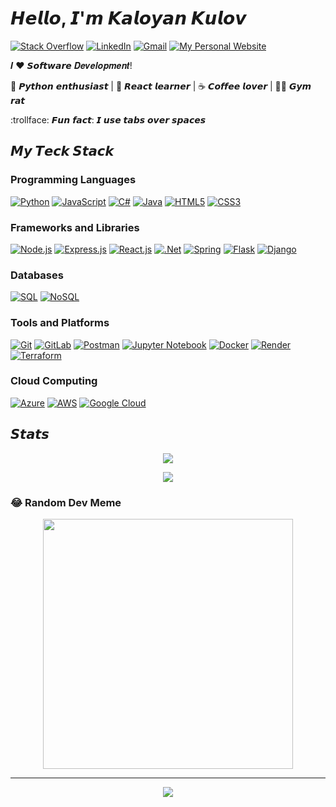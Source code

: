 # 𝙃𝙚𝙡𝙡𝙤, 𝙄'𝙢 𝙆𝙖𝙡𝙤𝙮𝙖𝙣 𝙆𝙪𝙡𝙤𝙫

<!-- Contact -->
[![Stack Overflow](https://img.shields.io/badge/-Stackoverflow-FE7A16?style=for-the-badge&logo=stack-overflow&logoColor=white)](https://stackoverflow.com/users/11755510)
[![LinkedIn](https://img.shields.io/badge/linkedin-%230077B5.svg?style=for-the-badge&logo=linkedin&logoColor=white)](https://www.linkedin.com/in/kaloyan-kulov-91899518b/)
[![Gmail](https://img.shields.io/badge/Gmail-D14836?style=for-the-badge&logo=gmail&logoColor=white)](mailto:kulovkaloyan@gmail.com)
[![My Personal Website](https://img.shields.io/badge/My%20Website-Green?style=for-the-badge&color=4CAF50)](https://kaloyankulov.netlify.app/)

<!-- Bio -->
𝑰 ❤️ 𝙎𝙤𝙛𝙩𝙬𝙖𝙧𝙚 𝑫𝒆𝒗𝒆𝒍𝒐𝒑𝒎𝒆𝒏𝒕!

🐍 𝙋𝙮𝙩𝙝𝙤𝙣 𝙚𝙣𝙩𝙝𝙪𝙨𝙞𝙖𝙨𝙩 | 🍎 𝙍𝙚𝙖𝙘𝙩 𝙡𝙚𝙖𝙧𝙣𝙚𝙧 | ☕️ 𝘾𝙤𝙛𝙛𝙚𝙚 𝙡𝙤𝙫𝙚𝙧 | 💪🏻 𝙂𝙮𝙢 𝙧𝙖𝙩

:trollface: 𝙁𝙪𝙣 𝙛𝙖𝙘𝙩: 𝙄 𝙪𝙨𝙚 𝙩𝙖𝙗𝙨 𝙤𝙫𝙚𝙧 𝙨𝙥𝙖𝙘𝙚𝙨

## 𝙈𝙮 𝙏𝙚𝙘𝙠 𝙎𝙩𝙖𝙘𝙠

### Programming Languages
[![Python](https://img.shields.io/badge/-Python-3670A0?style=for-the-badge&logo=python&logoColor=white)](https://www.python.org/)
[![JavaScript](https://img.shields.io/badge/-JavaScript-%23323330?style=for-the-badge&logo=javascript&logoColor=white)](https://developer.mozilla.org/en-US/docs/Web/JavaScript)
[![C#](https://img.shields.io/badge/C%23-%23239120?style=for-the-badge&logo=c-sharp&logoColor=white)](https://docs.microsoft.com/en-us/dotnet/csharp/)
[![Java](https://img.shields.io/badge/Java-%23ED8B00?style=for-the-badge&logo=java&logoColor=white)](https://www.java.com/)
[![HTML5](https://img.shields.io/badge/-HTML5-%23E34F26?style=for-the-badge&logo=html5&logoColor=white)](https://developer.mozilla.org/en-US/docs/Web/HTML)
[![CSS3](https://img.shields.io/badge/-CSS3-%231572B6?style=for-the-badge&logo=css3&logoColor=white)](https://developer.mozilla.org/en-US/docs/Web/CSS)

### Frameworks and Libraries
[![Node.js](https://img.shields.io/badge/-Node.js-%23339933?style=for-the-badge&logo=node.js&logoColor=white)](https://nodejs.org/)
[![Express.js](https://img.shields.io/badge/Express.js-%23404d59?style=for-the-badge&logo=express&logoColor=white)](https://expressjs.com/)
[![React.js](https://img.shields.io/badge/-React.js-%23282C34?style=for-the-badge&logo=react&logoColor=white)](https://reactjs.org/)
[![.Net](https://img.shields.io/badge/.NET-5C2D91?style=for-the-badge&logo=dotnet&logoColor=white)](https://dotnet.microsoft.com/)
[![Spring](https://img.shields.io/badge/Spring-%236DB33F?style=for-the-badge&logo=spring&logoColor=white)](https://spring.io/)
[![Flask](https://img.shields.io/badge/flask-%23000?style=for-the-badge&logo=flask&logoColor=white)](https://flask.palletsprojects.com/en/2.1.x/)
[![Django](https://img.shields.io/badge/django-%23092E20?style=for-the-badge&logo=django&logoColor=white)](https://www.djangoproject.com/)

### Databases
[![SQL](https://img.shields.io/badge/SQL-%2307405e?style=for-the-badge&logo=sqlite&logoColor=white)](https://www.sqlite.org/)
[![NoSQL](https://img.shields.io/badge/NoSQL-%230089BE?style=for-the-badge&logo=mongodb&logoColor=white)](https://www.mongodb.com/)

### Tools and Platforms
[![Git](https://img.shields.io/badge/-Git-%23F05032?style=for-the-badge&logo=git&logoColor=white)](https://git-scm.com/)
[![GitLab](https://img.shields.io/badge/-GitLab-FCA121?style=for-the-badge&logo=gitlab&logoColor=white)](https://about.gitlab.com/)
[![Postman](https://img.shields.io/badge/Postman-%23FF6C37?style=for-the-badge&logo=postman&logoColor=white)](https://www.postman.com/)
[![Jupyter Notebook](https://img.shields.io/badge/Jupyter%20Notebook-%23F37626?style=for-the-badge&logo=jupyter&logoColor=white)](https://jupyter.org/)
[![Docker](https://img.shields.io/badge/Docker-%232496ED?style=for-the-badge&logo=docker&logoColor=white)](https://www.docker.com/)
[![Render](https://img.shields.io/badge/-Render-%2346E3B7?style=for-the-badge&logo=render&logoColor=white)](https://render.com/)
[![Terraform](https://img.shields.io/badge/Terraform-%23623CE4?style=for-the-badge&logo=terraform&logoColor=white)](https://www.terraform.io/)

### Cloud Computing
[![Azure](https://img.shields.io/badge/Microsoft%20Azure-%230078D4?style=for-the-badge&logo=microsoft-azure&logoColor=white)](https://azure.microsoft.com/)
[![AWS](https://img.shields.io/badge/Amazon%20AWS-%23232F3E?style=for-the-badge&logo=amazon-aws&logoColor=white)](https://aws.amazon.com/)
[![Google Cloud](https://img.shields.io/badge/Google%20Cloud-%234285F4?style=for-the-badge&logo=google-cloud&logoColor=white)](https://cloud.google.com/)



## 𝙎𝙩𝙖𝙩𝙨
<div align="center">
  
  ![](https://github-readme-streak-stats.herokuapp.com/?user=kaloyankerr&theme=transparent&hide_border=false)<br/>
  
  ![](https://github-readme-stats.vercel.app/api/top-langs/?username=kaloyankerr&theme=transparent&hide_border=false&include_all_commits=true&count_private=true&layout=compact)<br/>
  
</div>

### 😂 Random Dev Meme
<div align="center">

<img src='https://memer-new.vercel.app/' style="height: 400px;"/>

---
[![](https://visitcount.itsvg.in/api?id=kaloyankerr&icon=5&color=0)](https://visitcount.itsvg.in)
  
</div>
